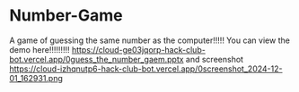 # Number-Game
A game of guessing the same number as the computer!!!!!
You can view the demo here!!!!!!!!! https://cloud-ge03jqorp-hack-club-bot.vercel.app/0guess_the_number_gaem.pptx
and screenshot https://cloud-izhqnutp6-hack-club-bot.vercel.app/0screenshot_2024-12-01_162931.png
